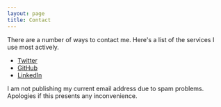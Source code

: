 ```yaml
---
layout: page
title: Contact
---
```


There are a number of ways to contact me.  Here's a list of the services I use most actively.

 * [Twitter](http://twitter.com/matatk)
 * [GitHub](http://github.com/matatk)
 * [LinkedIn](http://linkedin.com/in/matatk)

I am not publishing my current email address due to spam problems.  Apologies if this presents any inconvenience.
